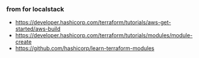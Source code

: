 ###  from  for localstack 

 - https://developer.hashicorp.com/terraform/tutorials/aws-get-started/aws-build
 - https://developer.hashicorp.com/terraform/tutorials/modules/module-create
 - https://github.com/hashicorp/learn-terraform-modules
 

